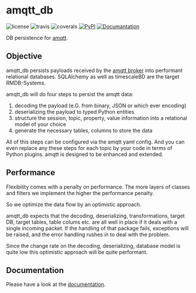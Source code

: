 amqtt_db
========

![license](https://img.shields.io/github/license/volkerjaenisch/amqtt_db?style=flat-square)
![travis](https://api.travis-ci.org/volkerjaenisch/amqtt_db.svg?branch=main)
![coverals](https://coveralls.io/repos/github/volkerjaenisch/amqtt_db/badge.svg)
[![PyPI](https://img.shields.io/pypi/v/amqtt_db)](https://pypi.org/project/amqtt_db/)
[![Documantation](https://img.shields.io/readthedocs/amqtt-db.svg)](https://amqtt_db.readthedocs.io/en/latest/)

DB persistence for [amqtt](https://github.com/Yakifo/amqtt).

Objective
---------

amqtt_db persists payloads received by the [amqtt broker](https://github.com/Yakifo/amqtt) into performant relational databases.
SQLAlchemy as well as timescaleBD are the target RMDB-Systems.

amqtt_db will do four steps to persist the amqtt data:

 1) decoding the payload (e.G. from binary, JSON or which ever encoding)
 1) deserializing the payload to typed Python entities
 1) structure the session, topic, property, value information into a relational model of your choice
 1) generate the necessary tables, columns to store the data 

All of this steps can be configured via the amqtt yaml config. And you can even replace any these steps for each topic 
by your code in terms of Python plugins.
amqtt is designed to be enhanced and extended.


Performance
-----------

Flexibility comes with a penalty on performance. The more layers of classes and filters we 
implement the higher the performance penalty.   

So we optimize the data flow by an optimistic approach. 

amqtt_db expects that the decoding, deserializing, transformations, target DB, target tables, table colums 
etc. are all well in place if it deals with a single incoming packet.
If the handling of that package fails, exceptions will be raised, and the error handling rushes in to deal with the problem.

Since the change rate on the decoding, deserializing, database model is quite low this optimistic approach will be quite performant. 

Documentation
-------------

Please have a look at the [documentation](http://amqtt-db.readthedocs.io).

